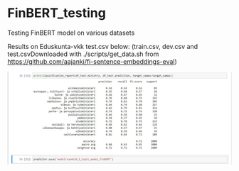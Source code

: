 # FinBERT_testing
Testing FinBERT model on various datasets


Results on Eduskunta-vkk test.csv below:
(train.csv, dev.csv and test.csvDownloaded with ./scripts/get_data.sh from https://github.com/aajanki/fi-sentence-embeddings-eval)

![alt text](https://github.com/R4ZZ3/FinBERT_testing/blob/master/Eduskunta_vkk_FinBert_test_results.JPG)
